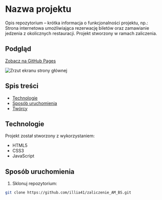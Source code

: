 # Nazwa projektu

Opis repozytorium – krótka informacja o funkcjonalności projektu, np.:
Strona internetowa umożliwiająca rezerwację biletów oraz zamawianie jedzenia z okolicznych restauracji. Projekt stworzony w ramach zaliczenia.

## Podgląd

[Zobacz na GitHub Pages](https://illia41.github.io/zaliczenie_AM_BS/)

![Zrzut ekranu strony głównej](.)

## Spis treści

- [Technologie](#technologie)
- [Sposób uruchomienia](#sposób-uruchomienia)
- [Twórcy](#twórcy)

## Technologie

Projekt został stworzony z wykorzystaniem:

- HTML5
- CSS3
- JavaScript


## Sposób uruchomienia

1. Sklonuj repozytorium:

```bash
git clone https://github.com/illia41/zaliczenie_AM_BS.git
